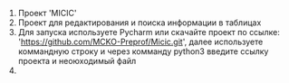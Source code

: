 1) Проект 'MICIC'    
2) Проект для редактирования и поиска информации в таблицах
4) Для запуска используете Pycharm или скачайте проект по ссылке: 'https://github.com/MCKO-Preprof/Micic.git', далее используете коммандную строку и через комманду python3 введите ссылку проекта и неоюходимый файл
5) 
